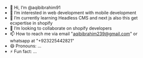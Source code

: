 - 👋 Hi, I’m @aqibibrahim91
- 👀 I’m interested in web development with mobile development 
- 🌱 I’m currently learning Headless CMS and next js also this get ecxpertise in shopify
- 💞️ I’m looking to collaborate on shopify developers
- 📫 How to reach me via email "aqibibrahim239@gmail.com" or whatsapp at "+923225442821"
- 😄 Pronouns: ...
- ⚡ Fun fact: ...

<!---
aqibibrahim91/aqibibrahim91 is a ✨ special ✨ repository because its `README.md` (this file) appears on your GitHub profile.
You can click the Preview link to take a look at your changes.
--->
